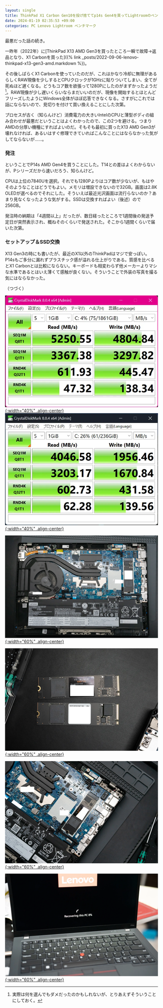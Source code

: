 ```yaml
---
layout: single
title: ThinkPad X1 Carbon Gen10を投げ捨ててp14s Gen4を買ってLightroomのベンチをした話
date: 2024-01-19 02:35:53 +09:00
categories: PC Lenovo Lightroom ベンチマーク
---
```


最悪だった話の続き。

一昨年（2022年）に[ThinkPad X13 AMD Gen3を買ったところ一瞬で故障→返品となり、X1 Carbonを買った]({% link _posts/2022-09-06-lenovo-thinkpad-x13-gen3-amd.markdown %})。

その後しばらくX1 Carbonを使っていたのだが、これはかなり冷却に無理があるらしくRAW現像を少しするとCPUクロックが1GHzに貼りついてしまい、全てが死ぬほど遅くなる。どうもコア数を欲張って1280Pにしたのがまずかったようだ[^1]。RAW現像が少し遅いくらいならまだいいのだが、現像を開始するとほとんどフリーズしたようにWindows全体がほぼ応答できなくなる。さすがにこれでは話にならないので、見切りを付けて買い換えることにした次第。

プロセスが古く（知らんけど）消費電力の大きいIntelのCPUと薄型ボディの組み合わせが最悪だということはよくわかったので、この2つを避ける。つまりAMDの分厚い機種にすればよいのだ。そもそも最初に買ったX13 AMD Gen3が壊れなければ、あるいはすぐ修理できていればこんなことにはならなかった気がしてならないが……。

### 発注

ということでP14s AMD Gen4を買うことにした。T14との差はよくわからないが、Pシリーズだから速いだろう、知らんけど。

CPUは上位の7840Uを選択。それでも1280Pよりはコア数が少ないが、もはやそのようなことはどうでもよい。メモリは増設できないので32GB。画面は2.8K OLEDが選べるのでそれにした。そういえば最近光沢画面は流行らないのか？あまり見なくなったような気がする。SSDは交換すればよい（後述）ので256GB。

発注時の納期は「4週間以上」だったが、数日経ったところで1週間後の発送予定日が突然表示され、概ねそのくらいで発送された。そこから1週間くらいで届いた次第。

### セットアップ＆SSD交換

X13 Gen3の時にも書いたが、最近のX1以外のThinkPadはマジで安っぽい。P14sもご多分に漏れずプラスチック感が溢れる仕上がりである。質感を比べるとX1 Carbonとは比較にならない。キーボードも相変わらず他メーカーよりマシな水準であるとはいえ薄くて感触が良くない。そういうことで外装の写真を撮る気にはならなかった。

（つづく）


[![](/assets/images/posts/thinkpad_p14s/crystaldiskmark_thinkpad_p14s_with_2TB_SN770.webp){:width="40%" .align-center} ](/assets/images/posts/thinkpad_p14s/crystaldiskmark_thinkpad_p14s_with_2TB_SN770.webp)
[![](/assets/images/posts/thinkpad_p14s/crystaldiskmark_thinkpad_p14s_with_default_ssd.webp){:width="40%" .align-center} ](/assets/images/posts/thinkpad_p14s/crystaldiskmark_thinkpad_p14s_with_default_ssd.webp)

[![](/assets/images/posts/thinkpad_p14s/thinkpad-1.webp){:width="60%" .align-center} ](/assets/images/posts/thinkpad_p14s/thinkpad-1.webp)

[![](/assets/images/posts/thinkpad_p14s/thinkpad-2.webp){:width="60%" .align-center} ](/assets/images/posts/thinkpad_p14s/thinkpad-2.webp)

[![](/assets/images/posts/thinkpad_p14s/thinkpad-3.webp){:width="60%" .align-center} ](/assets/images/posts/thinkpad_p14s/thinkpad-3.webp)

[![](/assets/images/posts/thinkpad_p14s/thinkpad-4.webp){:width="60%" .align-center} ](/assets/images/posts/thinkpad_p14s/thinkpad-4.webp)


[^1]: 実際は何を選んでもダメだったのかもしれないが、とりあえずそういうことにしておく。